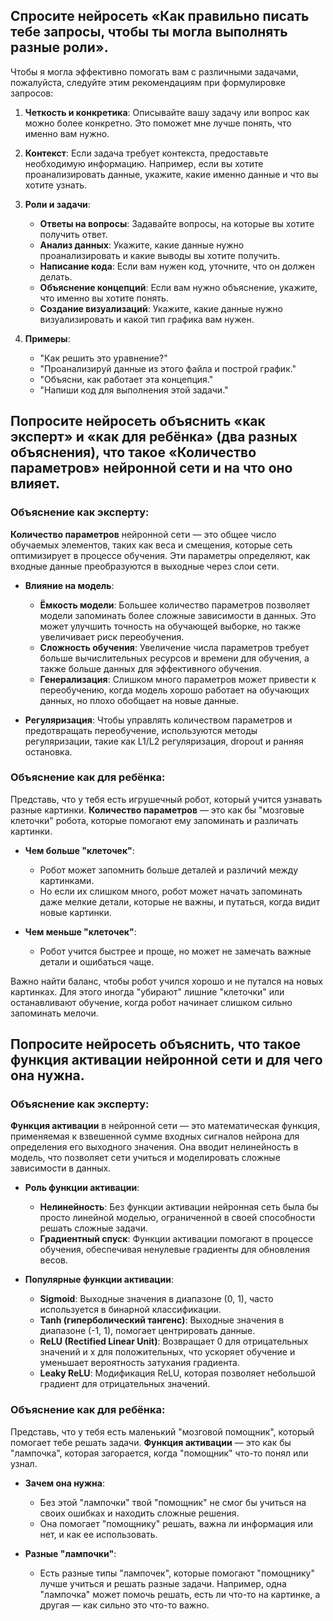 ## Спросите нейросеть «Как правильно писать тебе запросы, чтобы ты могла выполнять разные роли».

Чтобы я могла эффективно помогать вам с различными задачами, пожалуйста, следуйте этим рекомендациям при формулировке запросов:

1. **Четкость и конкретика**: Описывайте вашу задачу или вопрос как можно более конкретно. Это поможет мне лучше понять, что именно вам нужно.

2. **Контекст**: Если задача требует контекста, предоставьте необходимую информацию. Например, если вы хотите проанализировать данные, укажите, какие именно данные и что вы хотите узнать.

3. **Роли и задачи**:
   - **Ответы на вопросы**: Задавайте вопросы, на которые вы хотите получить ответ.
   - **Анализ данных**: Укажите, какие данные нужно проанализировать и какие выводы вы хотите получить.
   - **Написание кода**: Если вам нужен код, уточните, что он должен делать.
   - **Объяснение концепций**: Если вам нужно объяснение, укажите, что именно вы хотите понять.
   - **Создание визуализаций**: Укажите, какие данные нужно визуализировать и какой тип графика вам нужен.

4. **Примеры**:
   - "Как решить это уравнение?"
   - "Проанализируй данные из этого файла и построй график."
   - "Объясни, как работает эта концепция."
   - "Напиши код для выполнения этой задачи."

## Попросите нейросеть объяснить «как эксперт» и «как для ребёнка» (два разных объяснения), что такое «Количество параметров» нейронной сети и на что оно влияет.

### Объяснение как эксперту:

**Количество параметров** нейронной сети — это общее число обучаемых элементов, таких как веса и смещения, которые сеть оптимизирует в процессе обучения. Эти параметры определяют, как входные данные преобразуются в выходные через слои сети.

- **Влияние на модель**:
  - **Ёмкость модели**: Большее количество параметров позволяет модели запоминать более сложные зависимости в данных. Это может улучшить точность на обучающей выборке, но также увеличивает риск переобучения.
  - **Сложность обучения**: Увеличение числа параметров требует больше вычислительных ресурсов и времени для обучения, а также больше данных для эффективного обучения.
  - **Генерализация**: Слишком много параметров может привести к переобучению, когда модель хорошо работает на обучающих данных, но плохо обобщает на новые данные.

- **Регуляризация**: Чтобы управлять количеством параметров и предотвращать переобучение, используются методы регуляризации, такие как L1/L2 регуляризация, dropout и ранняя остановка.

### Объяснение как для ребёнка:

Представь, что у тебя есть игрушечный робот, который учится узнавать разные картинки. **Количество параметров** — это как бы "мозговые клеточки" робота, которые помогают ему запоминать и различать картинки.

- **Чем больше "клеточек"**:
  - Робот может запомнить больше деталей и различий между картинками.
  - Но если их слишком много, робот может начать запоминать даже мелкие детали, которые не важны, и путаться, когда видит новые картинки.

- **Чем меньше "клеточек"**:
  - Робот учится быстрее и проще, но может не замечать важные детали и ошибаться чаще.

Важно найти баланс, чтобы робот учился хорошо и не путался на новых картинках. Для этого иногда "убирают" лишние "клеточки" или останавливают обучение, когда робот начинает слишком сильно запоминать мелочи.


## Попросите нейросеть объяснить, что такое функция активации нейронной сети и для чего она нужна.


### Объяснение как эксперту:

**Функция активации** в нейронной сети — это математическая функция, применяемая к взвешенной сумме входных сигналов нейрона для определения его выходного значения. Она вводит нелинейность в модель, что позволяет сети учиться и моделировать сложные зависимости в данных.

- **Роль функции активации**:
  - **Нелинейность**: Без функции активации нейронная сеть была бы просто линейной моделью, ограниченной в своей способности решать сложные задачи.
  - **Градиентный спуск**: Функции активации помогают в процессе обучения, обеспечивая ненулевые градиенты для обновления весов.

- **Популярные функции активации**:
  - **Sigmoid**: Выходные значения в диапазоне (0, 1), часто используется в бинарной классификации.
  - **Tanh (гиперболический тангенс)**: Выходные значения в диапазоне (-1, 1), помогает центрировать данные.
  - **ReLU (Rectified Linear Unit)**: Возвращает 0 для отрицательных значений и x для положительных, что ускоряет обучение и уменьшает вероятность затухания градиента.
  - **Leaky ReLU**: Модификация ReLU, которая позволяет небольшой градиент для отрицательных значений.

### Объяснение как для ребёнка:

Представь, что у тебя есть маленький "мозговой помощник", который помогает тебе решать задачи. **Функция активации** — это как бы "лампочка", которая загорается, когда "помощник" что-то понял или узнал.

- **Зачем она нужна**:
  - Без этой "лампочки" твой "помощник" не смог бы учиться на своих ошибках и находить сложные решения.
  - Она помогает "помощнику" решать, важна ли информация или нет, и как ее использовать.

- **Разные "лампочки"**:
  - Есть разные типы "лампочек", которые помогают "помощнику" лучше учиться и решать разные задачи. Например, одна "лампочка" может помочь решать, есть ли что-то на картинке, а другая — как сильно это что-то важно.

